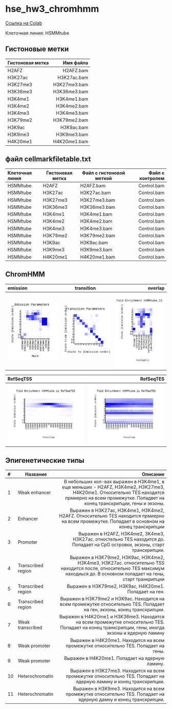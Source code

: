 # hse_hw3_chromhmm
 [Ссылка на Colab](https://colab.research.google.com/drive/13ykNGSVjeX2dN_2xc_9P-kEOhM4_X_WT?usp=sharing)
 
Клеточная линия: HSMMtube

## Гистоновые метки

|Гистоновая метка|Имя файла|
|:--|--:|
|H2AFZ|H2AFZ.bam|
|H3K27ac|H3K27ac.bam|
|H3K27me3|H3K27me3.bam|
|H3K36me3|H3K36me3.bam|
|H3K4me1|H3K4me1.bam|
|H3K4me2|H3K4me2.bam|
|H3K4me3|H3K4me3.bam|
|H3K79me2|H3K79me2.bam|
|H3K9ac|H3K9ac.bam|
|H3K9me3|H3K9me3.bam|
|H4K20me1|H4K20me1.bam|

## файл cellmarkfiletable.txt
|Клеточная линия |	Гистоновая метка	| Файл с гистоновой меткой |	Файл с контролем |
|:--|--|--|--:|
|HSMMtube	|H2AFZ	|H2AFZ.bam|	Control.bam|
|HSMMtube |	H3K27ac	|	H3K27ac.bam |	Control.bam|
|HSMMtube |	H3K27me3 |	H3K27me3.bam |	Control.bam|
|HSMMtube |	H3K36me3	|	H3K36me3.bam |	Control.bam|
|HSMMtube |	H3K4me1 |	H3K4me1.bam |	Control.bam|
|HSMMtube |	H3K4me2	|	H3K4me2.bam |	Control.bam|
|HSMMtube |	H3K4me3 |	H3K4me3.bam |	Control.bam|
|HSMMtube	| H3K79me2 |	H3K79me2.bam |	Control.bam|
|HSMMtube |	H3K9ac |	H3K9ac.bam |	Control.bam|
|HSMMtube	| H3K9me3 |	H3K9me3.bam |	Control.bam|
|HSMMtube	| H4K20me1 |	H4K20me1.bam |	Control.bam|

## ChromHMM
| emission | transition | overlap |
|:--|--|--:|
|![](https://github.com/alkmnd/hse_hw3_chromhmm/blob/main/data/emissions_11.png)|![](https://github.com/alkmnd/hse_hw3_chromhmm/blob/main/data/transitions_11.png)|![](https://github.com/alkmnd/hse_hw3_chromhmm/blob/main/data/HSMMtube_11_overlap.png)|

|RefSeqTSS|RefSeqTES|
|:--|--:|
|![](https://github.com/alkmnd/hse_hw3_chromhmm/blob/main/data/HSMMtube_11_RefSeqTSS_neighborhood.png)|![](https://github.com/alkmnd/hse_hw3_chromhmm/blob/main/data/HSMMtube_11_RefSeqTES_neighborhood.png)|

## Эпигенетические типы 
|#|Название|Описание |
|:--|--|--:|
|1|Weak enhancer|В небольших кол-вах выражен в H3K4me1, в еще меньших - H2AFZ, H3K4me2, H3K27me3, H4K20me1. Относительно TES находится прмиерно на всем промежутке. Попадвет на конец транскрипции, гены и экзоны. |
|2|Enhancer|Выражен в H3K27ac, H3K4me1, H3K4me2, H2AFZ. Относительно TES находится прмиерно на всем промежутке. Попадает в основном на конец транскрипции|
|3|Promoter|Выражен в H2AFZ, H3K4me2, 3K4me3, H3K27ac. отностельно TES находится до. Попадает на CpG островки, экзоны, старт транскрипции. |
|4|Transcribed region|Выражен в H3K79me2, H3K9ac, H3K4me2, H3K4me3, H3K27ac. относительно TSS находится после, относительно TES максимум находиься до. В основном попадает на гены, старт транкрипции|
|5|Transcribed region|Выражен в H3K79me2, H3K9ac, H4K20me1. Попадает на ген.|
|6|Transcribed region|Выражен в H3K79me2 и H3K9ac. Находится на всем промежутке относительно TES. Попадает на ген, экзоны, конец транскрипции.|
|7|Weak transcribed|Выражен в H4K20me1 и H3K36me3. Находится на всем промежутке относительно TES. Попадает на конец транксрипции, гены, иногда экзоны и ядерную ламину|
|8|Weak promoter|Выражен в H4K20me1. Находится на всем промежутке относительно TES. Попадает на гены. |
|9|Weak promoter|Выражен в H4K20me1. Попадает на ядерную ламину. |
|10|Heterochromatin|Выражен в H3K27me3. Находится на всем промежутке относительно TES. Попадает на ядерную ламину и конец транскрипции. |
|11|Heterochromatin|Выражен в H3K9me3.  Находится на всем промежутке относительно TES. Попадает на ядерную дамну и конец транскрипции.|

